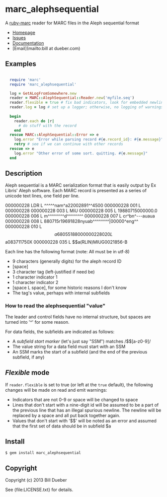 # marc_alephsequential

A [ruby-marc](https://github.com/ruby-marc/ruby-marc) reader for MARC files in the Aleph sequential format

* [Homepage](https://github.com/billdueber/marc_alephsequential#readme)
* [Issues](https://github.com/billdueber/marc_alephsequential/issues)
* [Documentation](http://rubydoc.info/gems/marc_alephsequential/frames)
* [Email](mailto:bill at dueber.com)

## Examples

```ruby

  require 'marc'
  require 'marc_alephsequential'

  log = GetALogFromSomewhere.new
  reader = MARC::AlephSequential::Reader.new('myfile.seq')
  reader.flexible = true # fix bad indicators, look for embedded newlines, etc.
  reader.log = log # set up a logger; otherwise, no logging of warnings will be done
  
  begin
    reader.each do |r|
      # do stuff with the record
    end  
  rescue MARC::AlephSequential::Error => e
    log.error "Error while parsing record #{e.record_id}: #{e.message}"
    retry # see if we can continue with other records
  rescue => e
    log.error "Other error of some sort. quitting. #{e.message}"
  end

```

## Description

Aleph sequential is a MARC serialization format that is easily output by Ex Libris' Aleph software.
Each MARC record is presented as a series of unicode text lines, one field per line.

  000000228 LDR   L ^^^^^nam^a22002891^^4500
  000000228 001   L 000000228
  000000228 003   L MiU
  000000228 005   L 19880715000000.0
  000000228 006   L m^^^^^^^^d^^^^^^^^
  000000228 007   L cr^bn^---auaua
  000000228 008   L 880715r19691828nyuab^^^^^^^^|00000^eng^^
  000000228 010   L $$a68055188
  000000228 020   L $$a083711750X
  000000228 035   L $$a(RLIN)MIUG0021856-B

Each line has the following format (note: All must be in utf-8)

* 9 characters (generally digits) for the aleph record ID
* [space]
* 3 character tag (left-justified if need be)
* 1 character indicator 1
* 1 character indicator 2
* [space L space], for some historic reasons I don't know
* The tag's value, perhaps with internal subfields

### How to read the alephsequential "value"

The leader and control fields have no internal structure, but spaces are turned into '^' for some reason.

For data fields, the subfields are indicated as follows:

* A _subfield start marker_ (let's just say "SSM") matches /\$\$[a-z0-9]/
* The value string for a data field must start with an SSM 
* An SSM marks the start of a subfield (and the end of the previous subfield, if any)


## _Flexible_ mode

If `reader.flexible` is set to true (or left at the `true` default), the following changes will be made on read and emit warnings:

* Indicators that are not 0-9 or space will be changed to space
* Lines that don't start with a nine-digit id will be assumed to be a part of the previous line that has an illegal spurious newline. The newline will be replaced by a space and all put back together again.
* Values that don't start with '$$' will be noted as an error and assumed that the first set of data should be in subfield $a



## Install

    $ gem install marc_alephsequential

## Copyright

Copyright (c) 2013 Bill Dueber

See {file:LICENSE.txt} for details.
